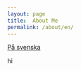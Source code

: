 ```yaml
---
layout: page
title:  About Me
permalink: /about/en/
---
```


[På svenska](http://127.0.0.1:4000/about/) 

hi